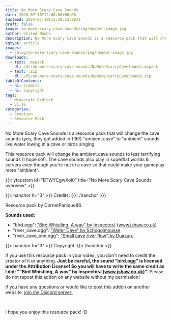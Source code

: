 ```yaml
---
title: No More Scary Cave Sounds
date: 2020-07-16T12:00:00+06:00
lastmod: 2024-07-10T15:38:53.907Z
draft: false
image: no-more-scary-cave-sounds/img/header-image.jpg
author: United Noobs
description: No More Scary Cave Sounds is a resource pack that will change the cave sounds (yes, they got added in 1.16!) ambient.cave to ambient sounds like water lowing in a cave or birds singing.
ogtype: article
images:
  - /blog/no-more-scary-cave-sounds/img/header-image.jpg
downloads:
  - text: .mcpack
    dl: /dl/no-more-scary-cave-sounds/NoMoreScarryCaveSounds.mcpack
  - text: .zip
    dl: /dl/no-more-scary-cave-sounds/NoMoreScarryCaveSounds.zip
tableOfContents:
  - h1: Credits
  - h1: Copyright
tags:
  - Minecraft Bedrock
  - v1.16
categories:
  - Creation
  - Resource Pack
---
```


No More Scary Cave Sounds is a resource pack that will change the cave sounds (yes, they got added in 1.16!) "ambient.cave" to "ambient" sounds like water lowing in a cave or birds singing.

This resource pack will change the ambient.cave sounds to less terrifying sounds (I hope so!). The cave sounds also play in superflat worlds & servers even though you're not in a cave so that could make your gameplay more "ambient".

{{< ytcustom id="BTWYCgwXol0" title="No More Scary Cave Sounds overview" >}}

{{< hanchor h="3" >}}
Credits:
{{< /hanchor >}}

Resource pack by CornetPanique86.

**Sounds used:**
- "bird.ogg": ["Bird Whistling, A.wav" by InspectorJ](https://freesound.org/people/InspectorJ/sounds/339326/) (www.jshaw.co.uk)
- "river_cave.ogg": ["Water Cave" by Schoggimousse](https://freesound.org/people/Schoggimousse/sounds/443061/)
- "river_cave_one.ogg": ["Small cave river flow" by Duasun.](https://freesound.org/people/Duasun/sounds/462661/)

{{< hanchor h="3" >}}
Copyright:
{{< /hanchor >}}

If you use this resource pack in your video, you don't need to credit the creator of it or anything. **Just be careful, the sound "bird.ogg" is licensed under the Attribution License! So you will have to write the same credit as I did: ""Bird Whistling, A.wav" by InspectorJ (www.jshaw.co.uk)".**
Please do not repost this addon on any website without my permission!

If you have any questions or would like to post this addon on another website, [join my Discord server!](https://discord.gg/dJJyryc)

&nbsp;

I hope you enjoy this resource pack! :D